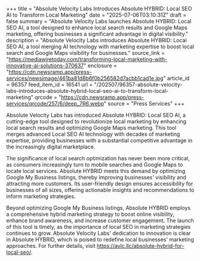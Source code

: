 +++
title = "Absolute Velocity Labs Introduces Absolute HYBRID: Local SEO AI to Transform Local Marketing"
date = "2025-07-06T03:10:31Z"
draft = false
summary = "Absolute Velocity Labs launches Absolute HYBRID: Local SEO AI, a tool designed to enhance local search results and Google Maps marketing, offering businesses a significant advantage in digital visibility."
description = "Absolute Velocity Labs introduces Absolute HYBRID: Local SEO AI, a tool merging AI technology with marketing expertise to boost local search and Google Maps visibility for businesses."
source_link = "https://mediawiretoday.com/transforming-local-marketing-with-innovative-ai-solutions-370637"
enclosure = "https://cdn.newsramp.app/press-services/newsimage/461ba81d8b6f0b256582d7acbb1cad1e.jpg"
article_id = 96357
feed_item_id = 16541
url = "/202507/96357-absolute-velocity-labs-introduces-absolute-hybrid-local-seo-ai-to-transform-local-marketing"
qrcode = "https://cdn.newsramp.app/press-services/qrcode/257/6/deep_7R6.webp"
source = "Press Services"
+++

<p>Absolute Velocity Labs has introduced Absolute HYBRID: Local SEO AI, a cutting-edge tool designed to revolutionize local marketing by enhancing local search results and optimizing Google Maps marketing. This tool merges advanced Local SEO AI technology with decades of marketing expertise, providing businesses with a substantial competitive advantage in the increasingly digital marketplace.</p><p>The significance of local search optimization has never been more critical, as consumers increasingly turn to mobile searches and Google Maps to locate local services. Absolute HYBRID meets this demand by optimizing Google My Business listings, thereby improving businesses' visibility and attracting more customers. Its user-friendly design ensures accessibility for businesses of all sizes, offering actionable insights and recommendations to inform marketing strategies.</p><p>Beyond optimizing Google My Business listings, Absolute HYBRID employs a comprehensive hybrid marketing strategy to boost online visibility, enhance brand awareness, and increase customer engagement. The launch of this tool is timely, as the importance of local SEO in marketing strategies continues to grow. Absolute Velocity Labs' dedication to innovation is clear in Absolute HYBRID, which is poised to redefine local businesses' marketing approaches. For further details, visit <a href='https://avlc.llc/absolute-hybrid-for-local-seo/' rel='nofollow' target='_blank'>https://avlc.llc/absolute-hybrid-for-local-seo/</a>.</p>